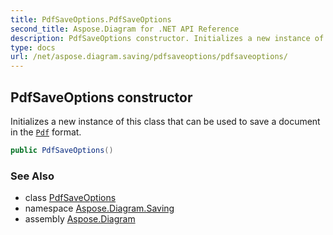```yaml
---
title: PdfSaveOptions.PdfSaveOptions
second_title: Aspose.Diagram for .NET API Reference
description: PdfSaveOptions constructor. Initializes a new instance of this class that can be used to save a document in the Pdf format
type: docs
url: /net/aspose.diagram.saving/pdfsaveoptions/pdfsaveoptions/
---
```

## PdfSaveOptions constructor

Initializes a new instance of this class that can be used to save a document in the [`Pdf`](../../../aspose.diagram/savefileformat/) format.

```csharp
public PdfSaveOptions()
```

### See Also

* class [PdfSaveOptions](../)
* namespace [Aspose.Diagram.Saving](../../pdfsaveoptions/)
* assembly [Aspose.Diagram](../../../)


